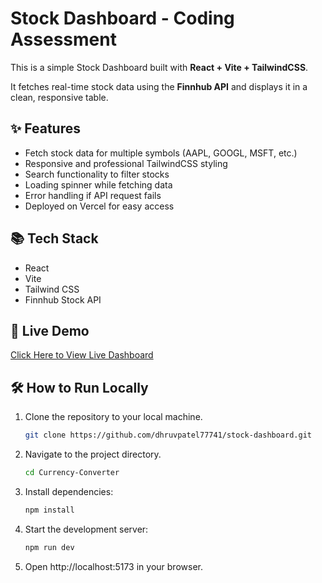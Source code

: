 # Stock Dashboard - Coding Assessment

This is a simple Stock Dashboard built with **React + Vite + TailwindCSS**.

It fetches real-time stock data using the **Finnhub API** and displays it in a clean, responsive table.

## ✨ Features

- Fetch stock data for multiple symbols (AAPL, GOOGL, MSFT, etc.)
- Responsive and professional TailwindCSS styling
- Search functionality to filter stocks
- Loading spinner while fetching data
- Error handling if API request fails
- Deployed on Vercel for easy access

## 📚 Tech Stack

- React
- Vite
- Tailwind CSS
- Finnhub Stock API

## 🚀 Live Demo

[Click Here to View Live Dashboard](https://stock-dashboard-kappa.vercel.app/)

## 🛠 How to Run Locally

1. Clone the repository to your local machine.
   ```bash
   git clone https://github.com/dhruvpatel77741/stock-dashboard.git

2. Navigate to the project directory.
   ```bash
   cd Currency-Converter

3. Install dependencies:
   ```bash
   npm install

4. Start the development server:
   ```bash
   npm run dev

5. Open http://localhost:5173 in your browser.



